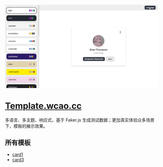 ![](./readme/preview.gif)

# [Template.wcao.cc](https://template.wcao.cc)

多语言、多主题、响应式，基于 Faker.js 生成测试数据；更加真实体验众多场景下，模板的展示效果。

## 所有模板

- [card1](https://wcao.cc/template/1)
- [card3](https://wcao.cc/template/3)
